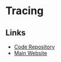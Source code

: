 # Tracing

## Links

- [Code Repository](https://github.com/tokio-rs/tracing)
- [Main Website](https://tracing.rs)
